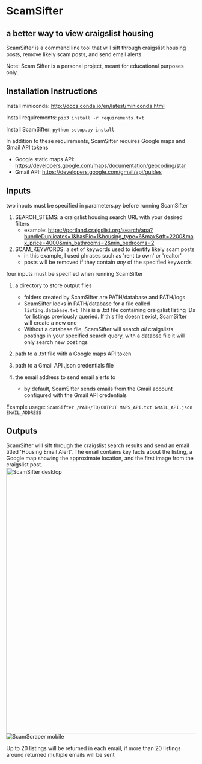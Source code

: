 # ScamSifter
## a better way to view craigslist housing

ScamSifter is a command line tool that will sift through craigslist housing posts, remove likely scam posts, and send email alerts

Note: Scam Sifter is a personal project, meant for educational purposes only.

## Installation Instructions

Install miniconda: http://docs.conda.io/en/latest/miniconda.html

Install requirements: 
```pip3 install -r requirements.txt```

Install ScamSifter: 
```python setup.py install```

In addition to these requirements, ScamSifter requires Google maps and Gmail API tokens
- Google static maps API: https://developers.google.com/maps/documentation/geocoding/star
- Gmail API: https://developers.google.com/gmail/api/guides

## Inputs

two inputs must be specified in parameters.py before running ScamSifter

1. SEARCH_STEMS: a craigslist housing search URL with your desired filters
   - example: https://portland.craigslist.org/search/apa?bundleDuplicates=1&hasPic=1&housing_type=6&maxSqft=2200&max_price=4000&min_bathrooms=2&min_bedrooms=2
2. SCAM_KEYWORDS: a set of keywords used to identify likely scam posts
   - in this example, I used phrases such as 'rent to own' or 'realtor'
   - posts will be removed if they contain *any* of the specified keywords

four inputs must be specified when running ScamSifter

1. a directory to store output files
   - folders created by ScamSifter are PATH/database and PATH/logs
   - ScamSifter looks in PATH/database for a file called ```listing.database.txt``` This is a .txt file containing craigslist listing IDs for listings previously queried. If this file doesn't exist, ScamSifter will create a new one
   - Without a database file, ScamSifter will search *all* craigslists postings in your specified search query, with a databse file it will only search new postings

2. path to a .txt file with a Google maps API token

3. path to a Gmail API .json credentials file

4. the email address to send email alerts to
   - by default, ScamSifter sends emails from the Gmail account configured with the Gmail API credentials

Example usage: ```ScamSifter /PATH/TO/OUTPUT MAPS_API.txt GMAIL_API.json EMAIL_ADDRESS```

## Outputs

ScamSifter will sift through the craigslist search results and send an email titled 'Housing Email Alert'. 
The email contains key facts about the listing, a Google map showing the approximate location, and the first image from the craigslist post.
<img width="704" alt="ScamSifter desktop" src="https://user-images.githubusercontent.com/9369719/142356477-91107149-a61b-438f-8756-43b068882510.png">
![ScamScraper mobile](https://user-images.githubusercontent.com/9369719/142356495-ec4459d6-c58b-4371-801c-fe3206681e27.png)


Up to 20 listings will be returned in each email, if more than 20 listings around returned multiple emails will be sent
